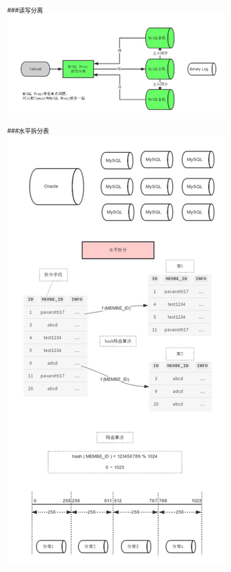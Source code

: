 
###读写分离
![RW Splitting](https://raw.githubusercontent.com/troyz/images/master/mysql/MySQL%20%E8%AF%BB%E5%86%99%E5%88%86%E7%A6%BB.png)

###水平拆分表
![MySQL水平拆分](https://raw.githubusercontent.com/troyz/images/master/mysql/MySQL%E6%8B%86%E5%88%86%E6%95%B0%E6%8D%AE%E8%A1%A8.png)

